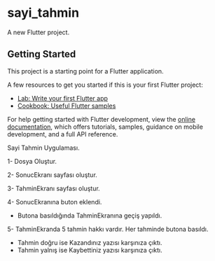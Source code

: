 # sayi_tahmin

A new Flutter project.

## Getting Started

This project is a starting point for a Flutter application.

A few resources to get you started if this is your first Flutter project:

- [Lab: Write your first Flutter app](https://docs.flutter.dev/get-started/codelab)
- [Cookbook: Useful Flutter samples](https://docs.flutter.dev/cookbook)

For help getting started with Flutter development, view the
[online documentation](https://docs.flutter.dev/), which offers tutorials,
samples, guidance on mobile development, and a full API reference.


Sayi Tahmin Uygulaması.

1- Dosya Oluştur.

2- SonucEkranı sayfası oluştur.

3- TahminEkranı sayfası oluştur.

4- SonucEkranına buton eklendi.
 - Butona basıldığında TahminEkranına geçiş yapıldı.
 
5- TahminEkranda 5 tahmin hakkı vardır. Her tahminde butona basıldı.
 - Tahmin doğru ise Kazandınız yazısı karşınıza çıktı.
 - Tahmin yalnış ise Kaybettiniz yazısı karşınıza çıktı.

